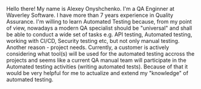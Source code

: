 Hello there! My name is Alexey Onyshchenko. I'm a QA Enginner at Waverley Software. I have more than 7 years experience in Quality Assurance. 
I'm willing to learn Automated Testing because, from my point of view, nowadays a modern QA specialist should be "universal" and shall be able to conduct a wide set of tasks e.g. API testing, Automated testing, working with CI/CD, Security testing etc, but not only manual testing.
Another reason - project needs. Currently, a customer is actively considering what tool(s) will be used for the automated testing accross the projects and seems like a current QA manual team will participate in the Automated testing activities (writing automated tests). Because of that it would be very helpful for me to actualize and extend my "knowledge" of automated testing.
